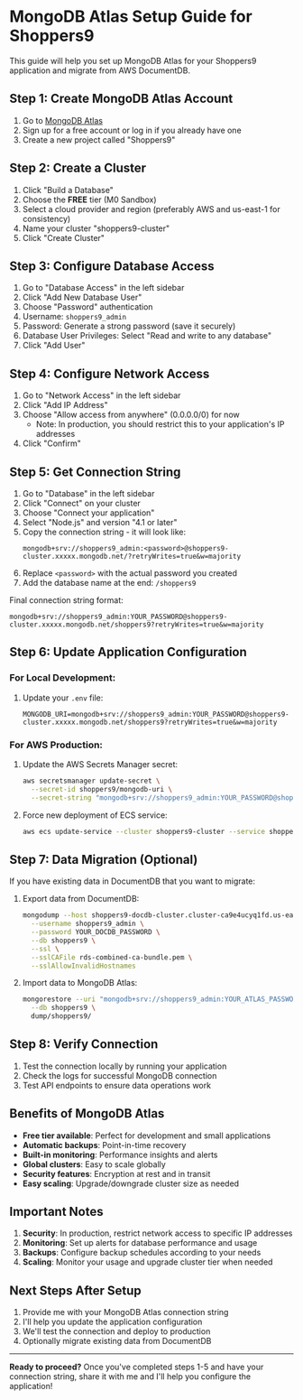 # MongoDB Atlas Setup Guide for Shoppers9

This guide will help you set up MongoDB Atlas for your Shoppers9 application and migrate from AWS DocumentDB.

## Step 1: Create MongoDB Atlas Account

1. Go to [MongoDB Atlas](https://www.mongodb.com/cloud/atlas)
2. Sign up for a free account or log in if you already have one
3. Create a new project called "Shoppers9"

## Step 2: Create a Cluster

1. Click "Build a Database"
2. Choose the **FREE** tier (M0 Sandbox)
3. Select a cloud provider and region (preferably AWS and us-east-1 for consistency)
4. Name your cluster "shoppers9-cluster"
5. Click "Create Cluster"

## Step 3: Configure Database Access

1. Go to "Database Access" in the left sidebar
2. Click "Add New Database User"
3. Choose "Password" authentication
4. Username: `shoppers9_admin`
5. Password: Generate a strong password (save it securely)
6. Database User Privileges: Select "Read and write to any database"
7. Click "Add User"

## Step 4: Configure Network Access

1. Go to "Network Access" in the left sidebar
2. Click "Add IP Address"
3. Choose "Allow access from anywhere" (0.0.0.0/0) for now
   - Note: In production, you should restrict this to your application's IP addresses
4. Click "Confirm"

## Step 5: Get Connection String

1. Go to "Database" in the left sidebar
2. Click "Connect" on your cluster
3. Choose "Connect your application"
4. Select "Node.js" and version "4.1 or later"
5. Copy the connection string - it will look like:
   ```
   mongodb+srv://shoppers9_admin:<password>@shoppers9-cluster.xxxxx.mongodb.net/?retryWrites=true&w=majority
   ```
6. Replace `<password>` with the actual password you created
7. Add the database name at the end: `/shoppers9`

Final connection string format:
```
mongodb+srv://shoppers9_admin:YOUR_PASSWORD@shoppers9-cluster.xxxxx.mongodb.net/shoppers9?retryWrites=true&w=majority
```

## Step 6: Update Application Configuration

### For Local Development:
1. Update your `.env` file:
   ```
   MONGODB_URI=mongodb+srv://shoppers9_admin:YOUR_PASSWORD@shoppers9-cluster.xxxxx.mongodb.net/shoppers9?retryWrites=true&w=majority
   ```

### For AWS Production:
1. Update the AWS Secrets Manager secret:
   ```bash
   aws secretsmanager update-secret \
     --secret-id shoppers9/mongodb-uri \
     --secret-string "mongodb+srv://shoppers9_admin:YOUR_PASSWORD@shoppers9-cluster.xxxxx.mongodb.net/shoppers9?retryWrites=true&w=majority"
   ```

2. Force new deployment of ECS service:
   ```bash
   aws ecs update-service --cluster shoppers9-cluster --service shoppers9-backend --force-new-deployment
   ```

## Step 7: Data Migration (Optional)

If you have existing data in DocumentDB that you want to migrate:

1. Export data from DocumentDB:
   ```bash
   mongodump --host shoppers9-docdb-cluster.cluster-ca9e4ucyq1fd.us-east-1.docdb.amazonaws.com:27017 \
     --username shoppers9_admin \
     --password YOUR_DOCDB_PASSWORD \
     --db shoppers9 \
     --ssl \
     --sslCAFile rds-combined-ca-bundle.pem \
     --sslAllowInvalidHostnames
   ```

2. Import data to MongoDB Atlas:
   ```bash
   mongorestore --uri "mongodb+srv://shoppers9_admin:YOUR_ATLAS_PASSWORD@shoppers9-cluster.xxxxx.mongodb.net/shoppers9" \
     --db shoppers9 \
     dump/shoppers9/
   ```

## Step 8: Verify Connection

1. Test the connection locally by running your application
2. Check the logs for successful MongoDB connection
3. Test API endpoints to ensure data operations work

## Benefits of MongoDB Atlas

- **Free tier available**: Perfect for development and small applications
- **Automatic backups**: Point-in-time recovery
- **Built-in monitoring**: Performance insights and alerts
- **Global clusters**: Easy to scale globally
- **Security features**: Encryption at rest and in transit
- **Easy scaling**: Upgrade/downgrade cluster size as needed

## Important Notes

1. **Security**: In production, restrict network access to specific IP addresses
2. **Monitoring**: Set up alerts for database performance and usage
3. **Backups**: Configure backup schedules according to your needs
4. **Scaling**: Monitor your usage and upgrade cluster tier when needed

## Next Steps After Setup

1. Provide me with your MongoDB Atlas connection string
2. I'll help you update the application configuration
3. We'll test the connection and deploy to production
4. Optionally migrate existing data from DocumentDB

---

**Ready to proceed?** Once you've completed steps 1-5 and have your connection string, share it with me and I'll help you configure the application!